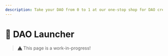 ```yaml
---
description: Take your DAO from 0 to 1 at our one-stop shop for DAO creation.
---
```


# 🚀 DAO Launcher

> [⚠️](https://emojipedia.org/warning) This page is a work-in-progress!


